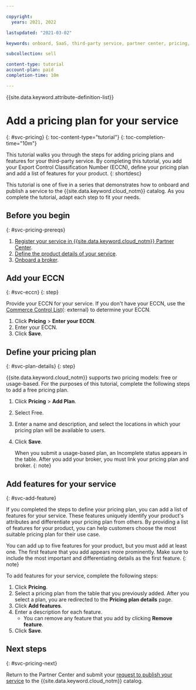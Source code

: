 ```yaml
---

copyright:
  years: 2021, 2022

lastupdated: "2021-03-02"

keywords: onboard, SaaS, third-party service, partner center, pricing, usage, metering, plan, free, feature

subcollection: sell

content-type: tutorial
account-plan: paid
completion-time: 10m 

---
```


{{site.data.keyword.attribute-definition-list}}


# Add a pricing plan for your service
{: #svc-pricing}
{: toc-content-type="tutorial"} 
{: toc-completion-time="10m"} 

This tutorial walks you through the steps for adding pricing plans and features for your third-party service. By completing this tutorial, you add your Export Control Classification Number (ECCN), define your pricing plan and add a list of features for your product. 
{: shortdesc}

This tutorial is one of five in a series that demonstrates how to onboard and publish a service to the {{site.data.keyword.cloud_notm}} catalog. As you complete the tutorial, adapt each step to fit your needs.

## Before you begin
{: #svc-pricing-prereqs}

1. [Register your service in {{site.data.keyword.cloud_notm}} Partner Center](/docs/sell?topic=sell-svc-register).
1. [Define the product details of your service](/docs/sell?topic=sell-svc-define).
1. [Onboard a broker](/docs/sell?topic=sell-broker-onboard).

## Add your ECCN
{: #svc-eccn}
{: step}

Provide your ECCN for your service. If you don't have your ECCN, use the [Commerce Control List](https://www.bis.doc.gov/index.php/licensing/commerce-control-list-classification/export-control-classification-number-eccn){: external} to determine your ECCN. 

1. Click **Pricing** > **Enter your ECCN**.
2. Enter your ECCN. 
3. Click **Save**.

## Define your pricing plan
{: #svc-plan-details}
{: step}

{{site.data.keyword.cloud_notm}} supports two pricing models: free or usage-based. For the purposes of this tutorial, complete the following steps to add a free pricing plan. 

1. Click **Pricing** > **Add Plan**.
1. Select Free.
1. Enter a name and description, and select the locations in which your pricing plan will be available to users.
1. Click **Save**. 

    When you submit a usage-based plan, an Incomplete status appears in the table. After you add your broker, you must link your pricing plan and broker.
    {: note}
    
## Add features for your service
{: #svc-add-feature}

If you completed the steps to define your pricing plan, you can add a list of features for your service. These features uniquely identify your product's attributes and differentiate your pricing plan from others. By providing a list of features for your product, you can help customers choose the most suitable pricing plan for their use case. 

You can add up to five features for your product, but you must add at least one. The first feature that you add appears more prominently. Make sure to include the most important and differentiating details as the first feature. 
{: note}
  
To add features for your service, complete the following steps:

1. Click **Pricing**.
1. Select a pricing plan from the table that you previously added. After you select a plan, you are redirected to the **Pricing plan details** page.
1. Click **Add features**.
1. Enter a description for each feature.
   - You can remove any feature that you add by clicking **Remove feature**.
1. Click **Save**.

## Next steps
{: #svc-pricing-next}

Return to the Partner Center and submit your [request to publish your service](/docs/sell?topic=sell-svc-publish) to the {{site.data.keyword.cloud_notm}} catalog.

